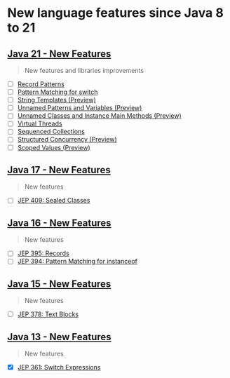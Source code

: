 # New language features since Java 8 to 21

## [Java 21 - New Features](https://www.oracle.com/java/technologies/javase/21-relnote-issues.html)
> New features and libraries improvements
- [ ] [Record Patterns](https://openjdk.org/jeps/440)
- [ ] [Pattern Matching for switch](https://openjdk.org/jeps/441)
- [ ] [String Templates (Preview)](https://openjdk.org/jeps/430)
- [ ] [Unnamed Patterns and Variables (Preview)](https://openjdk.org/jeps/443)
- [ ] [Unnamed Classes and Instance Main Methods (Preview)](https://openjdk.org/jeps/445)
- [ ] [Virtual Threads](https://openjdk.org/jeps/444)
- [ ] [Sequenced Collections](https://openjdk.org/jeps/431)
- [ ] [Structured Concurrency (Preview)](https://openjdk.org/jeps/453)
- [ ] [Scoped Values (Preview)](https://openjdk.org/jeps/446)

## [Java 17 - New Features](https://www.oracle.com/java/technologies/javase/17-relnote-issues.html)
> New features
- [ ] [JEP 409: Sealed Classes](https://openjdk.org/jeps/409)

## [Java 16 - New Features](https://www.oracle.com/java/technologies/javase/16-relnote-issues.html)
> New features
- [ ] [JEP 395: Records](https://openjdk.org/jeps/395)
- [ ] [JEP 394: Pattern Matching for instanceof](https://openjdk.org/jeps/394)

## [Java 15 - New Features](https://www.oracle.com/java/technologies/javase/15-relnote-issues.html)
> New features
- [ ] [JEP 378: Text Blocks](https://openjdk.org/jeps/378)

## [Java 13 - New Features](https://www.oracle.com/java/technologies/javase/13-relnote-issues.html)
> New features
- [x] [JEP 361: Switch Expressions](https://openjdk.org/jeps/361)



